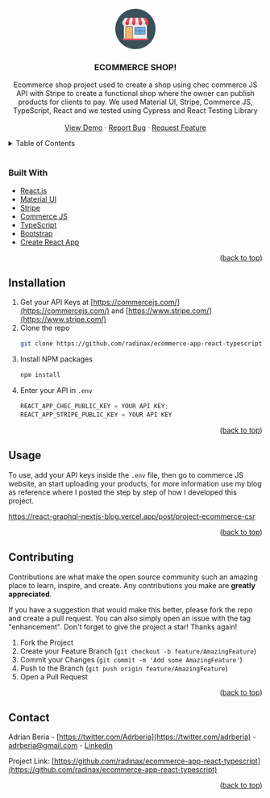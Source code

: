 <div id="top"></div>
<!-- PROJECT LOGO -->
<br />
<div align="center">
  <a href="https://github.com/radinax/ecommerce-app-react-typescript">
    <img src="src/assets/commerce.png" alt="Logo" width="80" height="80">
  </a>

<h3 align="center">ECOMMERCE SHOP!</h3>

  <p align="center">
    Ecommerce shop project used to create a shop using chec commerce JS API with Stripe to create a functional shop where the owner can publish products for clients to pay. We used Material UI, Stripe, Commerce JS, TypeScript, React and we tested using Cypress and React Testing Library
    <br />
    <br />
    <a href="https://github.com/radinax/ecommerce-app-react-typescript">View Demo</a>
    ·
    <a href="https://github.com/radinax/ecommerce-app-react-typescript/issues">Report Bug</a>
    ·
    <a href="https://github.com/radinax/ecommerce-app-react-typescript/issues">Request Feature</a>
  </p>
</div>

<!-- TABLE OF CONTENTS -->
<details>
  <summary>Table of Contents</summary>
  <ol>
    <li>
      <a href="#about-the-project">About The Project</a>
      <ul>
        <li><a href="#built-with">Built With</a></li>
      </ul>
    </li>
    <li>
      <a href="#getting-started">Getting Started</a>
      <ul>
        <li><a href="#prerequisites">Prerequisites</a></li>
        <li><a href="#installation">Installation</a></li>
      </ul>
    </li>
    <li><a href="#usage">Usage</a></li>
    <li><a href="#contributing">Contributing</a></li>
    <li><a href="#contact">Contact</a></li>
  </ol>
</details>

<br />

### Built With

- [React.js](https://reactjs.org/)
- [Material UI](https://mui.com/)
- [Stripe](https://www.stripe.com/)
- [Commerce JS](https://commercejs.com/)
- [TypeScript](https://www.typescriptlang.org/)
- [Bootstrap](https://www.cypress.io/)
- [Create React App](https://reactjs.org/docs/create-a-new-react-app.html)

<p align="right">(<a href="#top">back to top</a>)</p>

<!-- GETTING STARTED -->

## Installation

1. Get your API Keys at [https://commercejs.com/](https://commercejs.com/) and [https://www.stripe.com/](https://www.stripe.com/)
2. Clone the repo
   ```sh
   git clone https://github.com/radinax/ecommerce-app-react-typescript.git
   ```
3. Install NPM packages
   ```sh
   npm install
   ```
4. Enter your API in `.env`
   ```js
   REACT_APP_CHEC_PUBLIC_KEY = YOUR API KEY;
   REACT_APP_STRIPE_PUBLIC_KEY = YOUR API KEY
   ```

<p align="right">(<a href="#top">back to top</a>)</p>

<!-- USAGE EXAMPLES -->

## Usage

To use, add your API keys inside the `.env` file, then go to commerce JS website, an start uploading your products, for more information use my blog as reference where I posted the step by step of how I developed this project.

https://react-graphql-nextjs-blog.vercel.app/post/project-ecommerce-csr

<p align="right">(<a href="#top">back to top</a>)</p>

<!-- CONTRIBUTING -->

## Contributing

Contributions are what make the open source community such an amazing place to learn, inspire, and create. Any contributions you make are **greatly appreciated**.

If you have a suggestion that would make this better, please fork the repo and create a pull request. You can also simply open an issue with the tag "enhancement".
Don't forget to give the project a star! Thanks again!

1. Fork the Project
2. Create your Feature Branch (`git checkout -b feature/AmazingFeature`)
3. Commit your Changes (`git commit -m 'Add some AmazingFeature'`)
4. Push to the Branch (`git push origin feature/AmazingFeature`)
5. Open a Pull Request

<p align="right">(<a href="#top">back to top</a>)</p>

<!-- CONTACT -->

## Contact

Adrian Beria - [https://twitter.com/Adrberia](https://twitter.com/adrberia) - adrberia@gmail.com - [Linkedin](https://www.linkedin.com/in/adrianberia2013/)

Project Link: [https://github.com/radinax/ecommerce-app-react-typescript](https://github.com/radinax/ecommerce-app-react-typescript)

<p align="right">(<a href="#top">back to top</a>)</p>

<!-- MARKDOWN LINKS & IMAGES -->
<!-- https://www.markdownguide.org/basic-syntax/#reference-style-links -->

[contributors-shield]: https://img.shields.io/github/contributors/radinax/ecommerce-app-react-typescript.svg?style=for-the-badge
[contributors-url]: https://github.com/radinax/ecommerce-app-react-typescript/graphs/contributors
[forks-shield]: https://img.shields.io/github/forks/radinax/ecommerce-app-react-typescript.svg?style=for-the-badge
[forks-url]: https://github.com/radinax/ecommerce-app-react-typescript/network/members
[stars-shield]: https://img.shields.io/github/stars/radinax/ecommerce-app-react-typescript.svg?style=for-the-badge
[stars-url]: https://github.com/radinax/ecommerce-app-react-typescript/stargazers
[issues-shield]: https://img.shields.io/github/issues/radinax/ecommerce-app-react-typescript.svg?style=for-the-badge
[issues-url]: https://github.com/radinax/ecommerce-app-react-typescript/issues
[license-shield]: https://img.shields.io/github/license/radinax/ecommerce-app-react-typescript.svg?style=for-the-badge
[license-url]: https://github.com/radinax/ecommerce-app-react-typescript/blob/master/LICENSE.txt
[linkedin-shield]: https://img.shields.io/badge/-LinkedIn-black.svg?style=for-the-badge&logo=linkedin&colorB=555
[linkedin-url]: https://linkedin.com/in/https://www.linkedin.com/in/adrianberia2013/
[product-screenshot]: images/screenshot.png
